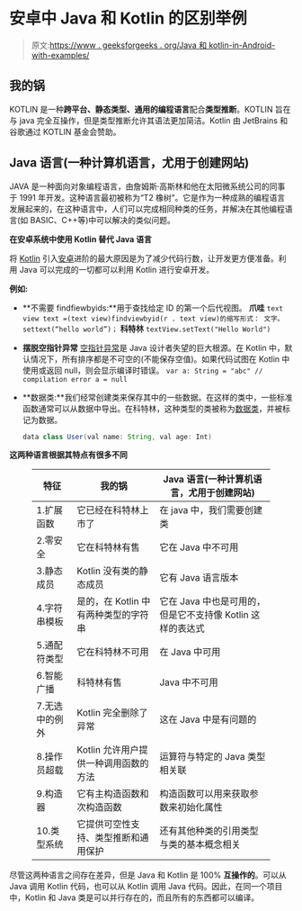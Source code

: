 # 安卓中 Java 和 Kotlin 的区别举例

> 原文:[https://www . geeksforgeeks . org/Java 和 kotlin-in-Android-with-examples/](https://www.geeksforgeeks.org/difference-between-java-and-kotlin-in-android-with-examples/)

## 我的锅

KOTLIN 是一种**跨平台、静态类型、通用的编程语言**配合**类型推断**。KOTLIN 旨在与 java 完全互操作，但是类型推断允许其语法更加简洁。Kotlin 由 JetBrains 和谷歌通过 KOTLIN 基金会赞助。

## Java 语言(一种计算机语言，尤用于创建网站)

JAVA 是一种面向对象编程语言，由詹姆斯·高斯林和他在太阳微系统公司的同事于 1991 年开发。这种语言最初被称为“T2 橡树”。它是作为一种成熟的编程语言发展起来的，在这种语言中，人们可以完成相同种类的任务，并解决在其他编程语言(如 BASIC、C++等)中可以解决的类似问题。

**在安卓系统中使用 Kotlin 替代 Java 语言**

将 [Kotlin](https://www.geeksforgeeks.org/kotlin-android-tutorial/) 引入[安卓](https://www.geeksforgeeks.org/android-app-development-fundamentals-for-beginners/)进阶的最大原因是为了减少代码行数，让开发更方便准备。利用 Java 可以完成的一切都可以利用 Kotlin 进行安卓开发。

**例如:**

*   **不需要 findfiewbyids:**用于查找给定 ID 的第一个后代视图。
    **爪哇**
     `text view text =(text view)findviewbyid(r . text view)的缩写形式：
    文字。settext(“hello world”)；` 
    **科特林**
    `textView.setText("Hello World")`
*   **摆脱空指针异常**
    [空指针异常](https://www.geeksforgeeks.org/null-pointer-exception-in-java/)是 Java 设计者失望的巨大根源。在 Kotlin 中，默认情况下，所有排序都是不可空的(不能保存空值)。如果代码试图在 Kotlin 中使用或返回 null，则会显示编译时错误。
    `var a: String = "abc"
    // compilation error
    a = null` 
*   **数据类:**我们经常创建类来保存其中的一些数据。在这样的类中，一些标准函数通常可以从数据中导出。在科特林，这种类型的类被称为[数据类](https://www.geeksforgeeks.org/kotlin-data-classes/)，并被标记为数据。

    ```java
    data class User(val name: String, val age: Int)
    ```

**这两种语言根据其特点有很多不同**

<figure class="table">

| 特征 | 我的锅 | Java 语言(一种计算机语言，尤用于创建网站) |
| --- | --- | --- |
| 1.扩展函数 | 它已经在科特林上市了 | 在 java 中，我们需要创建类 |
| 2.零安全 | 它在科特林有售 | 它在 Java 中不可用 |
| 3.静态成员 | Kotlin 没有类的静态成员 | 它有 Java 语言版本 |
| 4.字符串模板 | 是的，在 Kotlin 中有两种类型的字符串 | 它在 Java 中也是可用的，但是它不支持像 Kotlin 这样的表达式 |
| 5.通配符类型 | 它在科特林不可用 | 在 Java 中可用 |
| 6.智能广播 | 科特林有售 | Java 中不可用 |
| 7.无选中的例外 | Kotlin 完全删除了异常 | 这在 Java 中是有问题的 |
| 8.操作员超载 | Kotlin 允许用户提供一种调用函数的方法 | 运算符与特定的 Java 类型相关联 |
| 9.构造器 | 它有主构造函数和次构造函数 | 构造函数可以用来获取参数来初始化属性 |
| 10.类型系统 | 它提供可空性支持、类型推断和通用保护 | 还有其他种类的引用类型与类的基本概念相关 |

</figure>

尽管这两种语言之间存在差异，但是 Java 和 Kotlin 是 100% **互操作的**。可以从 Java 调用 Kotlin 代码，也可以从 Kotlin 调用 Java 代码。因此，在同一个项目中，Kotlin 和 Java 类是可以并行存在的，而且所有的东西都可以编译。